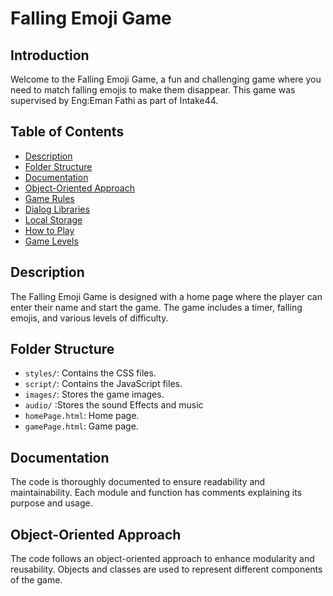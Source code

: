 # Falling Emoji Game

## Introduction

Welcome to the Falling Emoji Game, a fun and challenging game where you need to match falling emojis to make them disappear. This game was supervised by Eng:Eman Fathi as part of Intake44.

## Table of Contents

- [Description](#description)
- [Folder Structure](#folder-structure)
- [Documentation](#documentation)
- [Object-Oriented Approach](#object-oriented-approach)
- [Game Rules](#game-rules)
- [Dialog Libraries](#dialog-libraries)
- [Local Storage](#local-storage)
- [How to Play](#how-to-play)
- [Game Levels](#game-levels)

## Description

The Falling Emoji Game is designed with a home page where the player can enter their name and start the game. The game includes a timer, falling emojis, and various levels of difficulty.

## Folder Structure

- `styles/`: Contains the CSS files.
- `script/`: Contains the JavaScript files.
- `images/`: Stores the game images.
- `audio/` :Stores the sound Effects and music
- `homePage.html`: Home page.
- `gamePage.html`: Game page.


## Documentation

The code is thoroughly documented to ensure readability and maintainability. Each module and function has comments explaining its purpose and usage.

## Object-Oriented Approach

The code follows an object-oriented approach to enhance modularity and reusability. Objects and classes are used to represent different components of the game.
